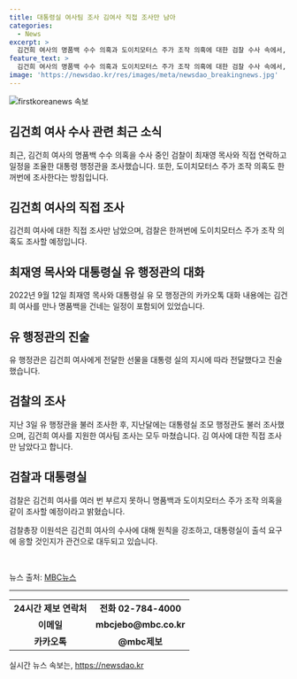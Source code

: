 ```yaml
---
title: 대통령실 여사팀 조사 김여사 직접 조사만 남아
categories:
  - News
excerpt: >
  김건희 여사의 명품백 수수 의혹과 도이치모터스 주가 조작 의혹에 대한 검찰 수사 속에서, 최재영 목사와 대통령 행정관의 직접 연락과 일정 조율이 새로운 이슈로 떠올랐습니다. 대통령의 행정관과 목사의 카카오톡 대화 내용이 공개되면서 논란이 불거졌으며, 검찰은 김 여사에 대한 직접 조사를 진행할 예정입니다. 또한, 대통령실 행정관과 목사의 관련 인물들 역시 조사를 받았고, 김 여사에 대한 소환 조사가 예정되어 있습니다. 이에 대한 지난 3일의 유 행정관 조사, 검찰총장의 원칙적인 입장, 그리고 대통령실의 출석 요구에 대한 응답 여부가 주목받고 있습니다.
feature_text: >
  김건희 여사의 명품백 수수 의혹과 도이치모터스 주가 조작 의혹에 대한 검찰 수사 속에서, 최재영 목사와 대통령 행정관의 직접 연락과 일정 조율이 새로운 이슈로 떠올랐습니다. 대통령의 행정관과 목사의 카카오톡 대화 내용이 공개되면서 논란이 불거졌으며, 검찰은 김 여사에 대한 직접 조사를 진행할 예정입니다. 또한, 대통령실 행정관과 목사의 관련 인물들 역시 조사를 받았고, 김 여사에 대한 소환 조사가 예정되어 있습니다. 이에 대한 지난 3일의 유 행정관 조사, 검찰총장의 원칙적인 입장, 그리고 대통령실의 출석 요구에 대한 응답 여부가 주목받고 있습니다.
image: 'https://newsdao.kr/res/images/meta/newsdao_breakingnews.jpg'
---
```


<p><img src="https://newsdao.kr/res/images/meta/newsdao_breakingnews.jpg" alt="firstkoreanews 속보" /></p>

<h2 data-ke-size="size26">김건희 여사 수사 관련 최근 소식</h2>

<p data-ke-size="size16">최근, 김건희 여사의 명품백 수수 의혹을 수사 중인 검찰이 최재영 목사와 직접 연락하고 일정을 조율한 대통령 행정관을 조사했습니다. 또한, 도이치모터스 주가 조작 의혹도 한꺼번에 조사한다는 방침입니다.</p>

<h2 data-ke-size="size26">김건희 여사의 직접 조사</h2>

<p data-ke-size="size16">김건희 여사에 대한 직접 조사만 남았으며, 검찰은 한꺼번에 도이치모터스 주가 조작 의혹도 조사할 예정입니다.</p>

<h2 data-ke-size="size26">최재영 목사와 대통령실 유 행정관의 대화</h2>

<p data-ke-size="size16">2022년 9월 12일 최재영 목사와 대통령실 유 모 행정관의 카카오톡 대화 내용에는 김건희 여사를 만나 명품백을 건네는 일정이 포함되어 있었습니다.</p>

<h2 data-ke-size="size26">유 행정관의 진술</h2>

<p data-ke-size="size16">유 행정관은 김건희 여사에게 전달한 선물을 대통령 실의 지시에 따라 전달했다고 진술했습니다.</p>

<h2 data-ke-size="size26">검찰의 조사</h2>

<p data-ke-size="size16">지난 3일 유 행정관을 불러 조사한 후, 지난달에는 대통령실 조모 행정관도 불러 조사했으며, 김건희 여사를 지원한 여사팀 조사는 모두 마쳤습니다. 김 여사에 대한 직접 조사만 남았다고 합니다.</p>

<h2 data-ke-size="size26">검찰과 대통령실</h2>

<p data-ke-size="size16">검찰은 김건희 여사를 여러 번 부르지 못하니 명품백과 도이치모터스 주가 조작 의혹을 같이 조사할 예정이라고 밝혔습니다.</p>

<p data-ke-size="size16">검찰총장 이원석은 김건희 여사의 수사에 대해 원칙을 강조하고, 대통령실이 출석 요구에 응할 것인지가 관건으로 대두되고 있습니다.</p>

<p data-ke-size="size16">&nbsp;</p>

<p data-ke-size="size16">뉴스 출처: <a href="https://news.naver.com/main/read.nhn?mode=LSD&mid=sec&sid1=102&oid=214&aid=0001189970" target="_blank">MBC뉴스</a></p>

<hr>

<table>
    <tbody>
        <tr>
            <td style="text-align: center; height: 17px;"><b>24시간 제보 연락처</b></td>
            <td style="text-align: center; height: 17px;"><b>전화 02-784-4000</b></td>
        </tr>
        <tr>
            <td style="text-align: center; height: 17px;"><b>이메일</b></td>
            <td style="text-align: center; height: 17px;"><b>mbcjebo@mbc.co.kr</b></td>
        </tr>
        <tr>
            <td style="text-align: center; height: 17px;"><b>카카오톡</b></td>
            <td style="text-align: center; height: 17px;"><b>@mbc제보</b></td>
        </tr>
    </tbody>
</table>
실시간 뉴스 속보는, <a href="https://newsdao.kr" rel="dofollow">https://newsdao.kr</a>


